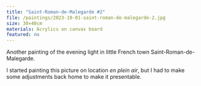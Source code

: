 ```yaml
---
title: "Saint-Roman-de-Malegarde #2"
file: /paintings/2023-10-01-saint-roman-de-malegarde-2.jpg
size: 30×40cm
materials: Acrylics on canvas board
featured: no
---
```


Another painting of the evening light in little French town Saint-Roman-de-Malegarde.

I started painting this picture on location *en plein air*, but I had to make some adjustments back home to make it presentable.